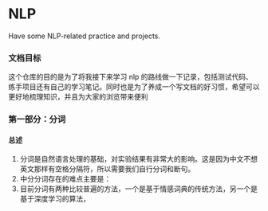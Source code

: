 # NLP
Have some NLP-related practice and projects.

### 文档目标
这个仓库的目的是为了将我接下来学习 nlp 的路线做一下记录，包括测试代码、练手项目还有自己的学习笔记。同时也是为了养成一个写文档的好习惯，希望可以更好地梳理知识，并且为大家的浏览带来便利

### 第一部分：分词

#### 总述
1. 分词是自然语言处理的基础，对实验结果有非常大的影响。这是因为中文不想英文那样有空格分隔符，所以需要我们自行分词和断句。
2. 中分分词存在的难点主要是：
3. 目前分词有两种比较普遍的方法，一个是基于情感词典的传统方法，另一个是基于深度学习的算法，